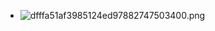- ![dfffa51af3985124ed97882747503400.png](https://img.mhugh.net/typora/92f59ee954544975adee4b216399a7cc.png)